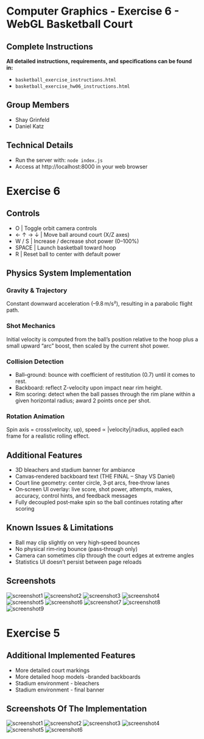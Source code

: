 # Computer Graphics - Exercise 6 - WebGL Basketball Court

## Complete Instructions
**All detailed instructions, requirements, and specifications can be found in:**
- `basketball_exercise_instructions.html`
- `basketball_exercise_hw06_instructions.html`

## Group Members
- Shay Grinfeld
- Daniel Katz

## Technical Details
- Run the server with: `node index.js`
- Access at http://localhost:8000 in your web browser

# Exercise 6
## Controls
- O | Toggle orbit camera controls
- ← ↑ → ↓ |	Move ball around court (X/Z axes)
- W / S | Increase / decrease shot power (0–100%)
- SPACE | 	Launch basketball toward hoop
- R | 	Reset ball to center with default power

## Physics System Implementation
### Gravity & Trajectory
Constant downward acceleration (–9.8 m/s²), resulting in a parabolic flight path.

### Shot Mechanics
Initial velocity is computed from the ball’s position relative to the hoop plus a small upward “arc” boost, then scaled by the current shot power.

### Collision Detection
- Ball–ground: bounce with coefficient of restitution (0.7) until it comes to rest.
- Backboard: reflect Z-velocity upon impact near rim height.
- Rim scoring: detect when the ball passes through the rim plane within a given horizontal radius; award 2 points once per shot.

### Rotation Animation
Spin axis = cross(velocity, up), speed ∝ |velocity|/radius, applied each frame for a realistic rolling effect.

## Additional Features
- 3D bleachers and stadium banner for ambiance
- Canvas‑rendered backboard text (THE FINAL – Shay VS Daniel)
- Court line geometry: center circle, 3‑pt arcs, free‑throw lanes
- On‑screen UI overlay: live score, shot power, attempts, makes, accuracy, control hints, and feedback messages
- Fully decoupled post‑make spin so the ball continues rotating after scoring

## Known Issues & Limitations
- Ball may clip slightly on very high‑speed bounces
- No physical rim‑ring bounce (pass‑through only)
- Camera can sometimes clip through the court edges at extreme angles
- Statistics UI doesn’t persist between page reloads

## Screenshots 
![screenshot1](./screenshots/hw6/screenshot1.png)
![screenshot2](./screenshots/hw6/screenshot2.png)
![screenshot3](./screenshots/hw6/screenshot3.png)
![screenshot4](./screenshots/hw6/screenshot4.png)
![screenshot5](./screenshots/hw6/screenshot5.png)
![screenshot6](./screenshots/hw6/screenshot6.png)
![screenshot7](./screenshots/hw6/screenshot7.png)
![screenshot8](./screenshots/hw6/screenshot8.png)
![screenshot9](./screenshots/hw6/screenshot9.png)

# Exercise 5
## Additional Implemented Features
- More detailed court markings
- More detailed hoop models -branded backboards
- Stadium environment - bleachers
- Stadium environment - final banner

## Screenshots Of The Implementation
![screenshot1](./screenshots/hw5/screenshot1.png)
![screenshot2](./screenshots/hw5/screenshot2.png)
![screenshot3](./screenshots/hw5/screenshot3.png)
![screenshot4](./screenshots/hw5/screenshot4.png)
![screenshot5](./screenshots/hw5/screenshot5.png)
![screenshot6](./screenshots/hw5/screenshot6.png)


